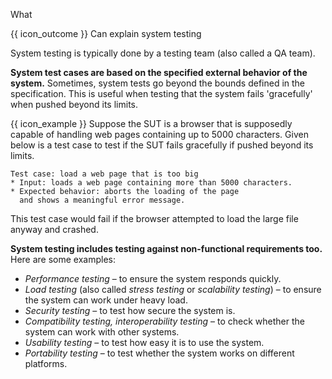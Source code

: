 <span id="title">What</span>

<span id="prereqs"></span>

<span id="outcomes">{{ icon_outcome }} Can explain system testing</span>

<div id="body">

<box type="definition" seamless>
<include src="../../../../common/definitions.md#def-system-testing" trim />
</box>

System testing is typically done by a testing team (also called a QA team).

**System test cases are based on the specified external behavior of the system.** Sometimes, system tests go beyond the bounds defined in the specification. This is useful when testing that the system fails 'gracefully' when pushed beyond its limits.

<box>

{{ icon_example }} Suppose the SUT is a browser that is supposedly capable of handling web pages containing up to 5000 characters. Given below is a test case to test if the SUT fails gracefully if pushed beyond its limits.

```{.no-line-numbers}
Test case: load a web page that is too big
* Input: loads a web page containing more than 5000 characters.
* Expected behavior: aborts the loading of the page
  and shows a meaningful error message.
```

This test case would fail if the browser attempted to load the large file anyway and crashed.

</box>

**System testing includes testing against non-functional requirements too.** Here are some examples:

* _Performance testing_ –  to ensure the system responds quickly.
* _Load testing_ (also called _stress testing_ or _scalability testing_) – to ensure the system can work under heavy load.
* _Security testing_ – to test how secure the system is.
* _Compatibility testing, interoperability testing_ – to check whether the system can work with other systems.
* _Usability testing_ – to test how easy it is to use the system.
* _Portability testing_ – to test whether the system works on different platforms.

</div>

<div id="extras">
</div>
